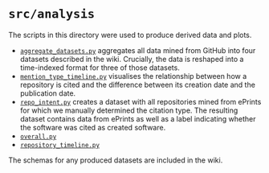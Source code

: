 # `src/analysis`

The scripts in this directory were used to produce derived data and plots.

- [`aggregate_datasets.py`](./aggregate_datasets.py) aggregates all data mined from GitHub into four datasets described in the wiki. Crucially, the data is reshaped into a time-indexed format for three of those datasets.
- [`mention_type_timeline.py`](./mention_type_timeline.py) visualises the relationship between how a repository is cited and the difference between its creation date and the publication date.
- [`repo_intent.py`](./repo_intent.py) creates a dataset with all repositories mined from ePrints for which we manually determined the citation type. The resulting dataset contains data from ePrints as well as a label indicating whether the software was cited as created software.
- [`overall.py`](./overall.py)
- [`repository_timeline.py`](./repository_timeline.py)

The schemas for any produced datasets are included in the wiki.